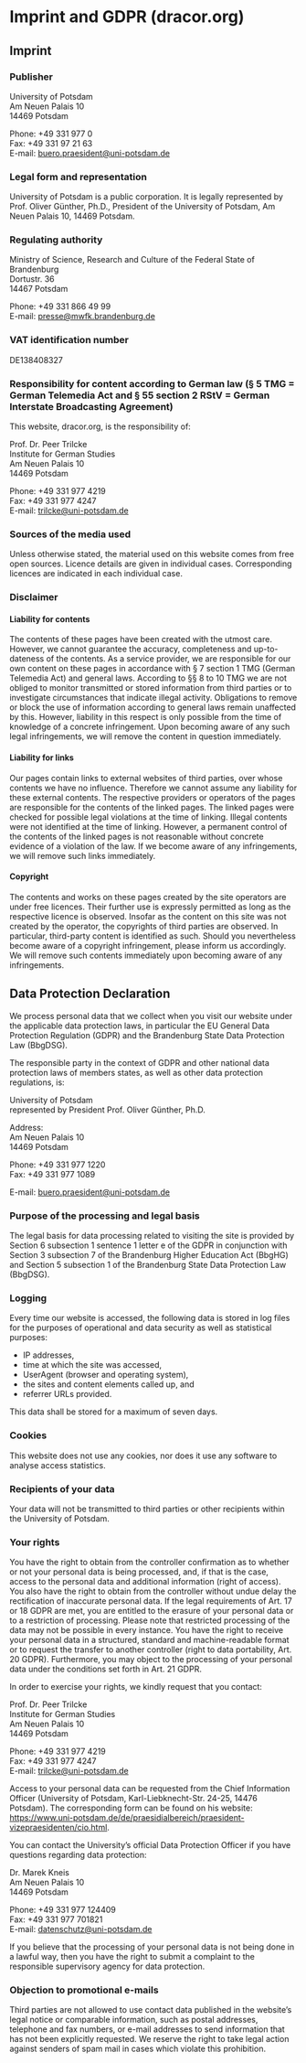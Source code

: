 # Imprint and GDPR (dracor.org)

## Imprint

### Publisher

University of Potsdam  
Am Neuen Palais 10  
14469 Potsdam

Phone: +49 331 977 0  
Fax: +49 331 97 21 63  
E-mail: buero.praesident@uni-potsdam.de

### Legal form and representation

University of Potsdam is a public corporation. It is legally represented by Prof. Oliver Günther, Ph.D., President of the University of Potsdam, Am Neuen Palais 10, 14469 Potsdam.

### Regulating authority

Ministry of Science, Research and Culture of the Federal State of Brandenburg  
Dortustr. 36  
14467 Potsdam

Phone: +49 331 866 49 99  
E-mail: presse@mwfk.brandenburg.de

### VAT identification number

DE138408327

### Responsibility for content according to German law (§ 5 TMG = German Telemedia Act and § 55 section 2 RStV = German Interstate Broadcasting Agreement)

This website, dracor.org, is the responsibility of:

Prof. Dr. Peer Trilcke  
Institute for German Studies  
Am Neuen Palais 10  
14469 Potsdam

Phone: +49 331 977 4219  
Fax: +49 331 977 4247  
E-mail: trilcke@uni-potsdam.de

### Sources of the media used

Unless otherwise stated, the material used on this website comes from free open sources. Licence details are given in individual cases. Corresponding licences are indicated in each individual case.

### Disclaimer

#### Liability for contents

The contents of these pages have been created with the utmost care. However, we cannot guarantee the accuracy, completeness and up-to-dateness of the contents. As a service provider, we are responsible for our own content on these pages in accordance with § 7 section 1 TMG (German Telemedia Act) and general laws. According to §§ 8 to 10 TMG we are not obliged to monitor transmitted or stored information from third parties or to investigate circumstances that indicate illegal activity. Obligations to remove or block the use of information according to general laws remain unaffected by this. However, liability in this respect is only possible from the time of knowledge of a concrete infringement. Upon becoming aware of any such legal infringements, we will remove the content in question immediately.

#### Liability for links

Our pages contain links to external websites of third parties, over whose contents we have no influence. Therefore we cannot assume any liability for these external contents. The respective providers or operators of the pages are responsible for the contents of the linked pages. The linked pages were checked for possible legal violations at the time of linking. Illegal contents were not identified at the time of linking. However, a permanent control of the contents of the linked pages is not reasonable without concrete evidence of a violation of the law. If we become aware of any infringements, we will remove such links immediately.

#### Copyright

The contents and works on these pages created by the site operators are under free licences. Their further use is expressly permitted as long as the respective licence is observed. Insofar as the content on this site was not created by the operator, the copyrights of third parties are observed. In particular, third-party content is identified as such. Should you nevertheless become aware of a copyright infringement, please inform us accordingly. We will remove such contents immediately upon becoming aware of any infringements.

## Data Protection Declaration

We process personal data that we collect when you visit our website under the applicable data protection laws, in particular the EU General Data Protection Regulation (GDPR) and the Brandenburg State Data Protection Law (BbgDSG).

The responsible party in the context of GDPR and other national data protection laws of members states, as well as other data protection regulations, is:

University of Potsdam  
represented by President Prof. Oliver Günther, Ph.D.

Address:  
Am Neuen Palais 10  
14469 Potsdam

Phone: +49 331 977 1220  
Fax: +49 331 977 1089

E-mail: buero.praesident@uni-potsdam.de

### Purpose of the processing and legal basis

The legal basis for data processing related to visiting the site is provided by Section 6 subsection 1 sentence 1 letter e of the GDPR in conjunction with Section 3 subsection 7 of the Brandenburg Higher Education Act (BbgHG) and Section 5 subsection 1 of the Brandenburg State Data Protection Law (BbgDSG).

### Logging

Every time our website is accessed, the following data is stored in log files for the purposes of operational and data security as well as statistical purposes:

* IP addresses,
* time at which the site was accessed,
* UserAgent (browser and operating system),
* the sites and content elements called up, and
* referrer URLs provided.

This data shall be stored for a maximum of seven days.

### Cookies

This website does not use any cookies, nor does it use any software to analyse access statistics.

### Recipients of your data

Your data will not be transmitted to third parties or other recipients within the University of Potsdam.

### Your rights

You have the right to obtain from the controller confirmation as to whether or not your personal data is being processed, and, if that is the case, access to the personal data and additional information (right of access). You also have the right to obtain from the controller without undue delay the rectification of inaccurate personal data. If the legal requirements of Art. 17 or 18 GDPR are met, you are entitled to the erasure of your personal data or to a restriction of processing. Please note that restricted processing of the data may not be possible in every instance. You have the right to receive your personal data in a structured, standard and machine-readable format or to request the transfer to another controller (right to data portability, Art. 20 GDPR). Furthermore, you may object to the processing of your personal data under the conditions set forth in Art. 21 GDPR.

In order to exercise your rights, we kindly request that you contact:

Prof. Dr. Peer Trilcke  
Institute for German Studies  
Am Neuen Palais 10  
14469 Potsdam

Phone: +49 331 977 4219  
Fax: +49 331 977 4247  
E-mail: trilcke@uni-potsdam.de

Access to your personal data can be requested from the Chief Information Officer (University of Potsdam, Karl-Liebknecht-Str. 24-25, 14476 Potsdam). The corresponding form can be found on his website: https://www.uni-potsdam.de/de/praesidialbereich/praesident-vizepraesidenten/cio.html.

You can contact the University’s official Data Protection Officer if you have questions regarding data protection:

Dr. Marek Kneis  
Am Neuen Palais 10  
14469 Potsdam

Phone: +49 331 977 124409  
Fax: +49 331 977 701821  
E-mail: datenschutz@uni-potsdam.de

If you believe that the processing of your personal data is not being done in a lawful way, then you have the right to submit a complaint to the responsible supervisory agency for data protection.

### Objection to promotional e-mails

Third parties are not allowed to use contact data published in the website’s legal notice or comparable information, such as postal addresses, telephone and fax numbers, or e-mail addresses to send information that has not been explicitly requested. We reserve the right to take legal action against senders of spam mail in cases which violate this prohibition.

